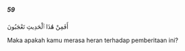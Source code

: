 ##### 59

<span class="ayah">أَفَمِنْ هَٰذَا ٱلْحَدِيثِ تَعْجَبُونَ</span>

<span class="ayah_translation">Maka apakah kamu merasa heran terhadap pemberitaan ini?</span>
